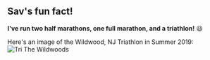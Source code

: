 ## Sav's fun fact! ##
**I've run two half marathons, one full marathon, and a triathlon!** :smiley:

Here's an image of the Wildwood, NJ Triathlon in Summer 2019:
![Tri The Wildwoods](https://global-uploads.webflow.com/5b4fb686e6f89641a3be6c0f/5b4fb686e6f896216ebe7259_full-sized-promo-11.jpg)
